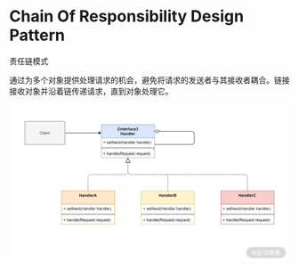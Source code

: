 # Chain Of Responsibility Design Pattern
责任链模式

通过为多个对象提供处理请求的机会，避免将请求的发送者与其接收者耦合。链接接收对象并沿着链传递请求，直到对象处理它。

![](img.png)